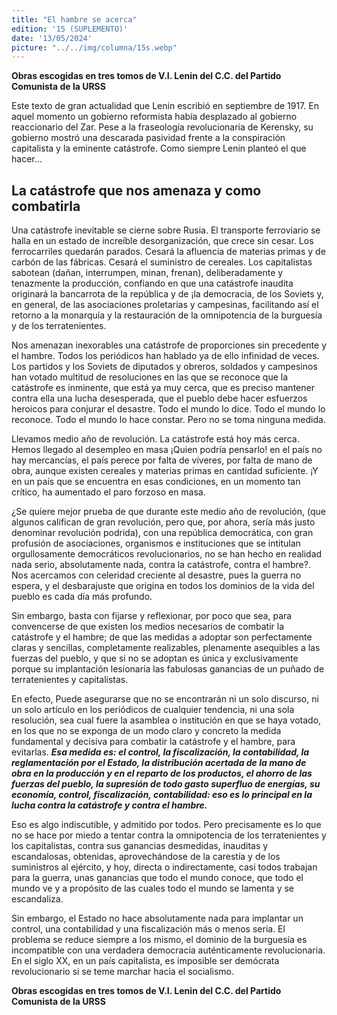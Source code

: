 ```yaml
---
title: "El hambre se acerca"
edition: '15 (SUPLEMENTO)'
date: '13/05/2024'
picture: "../../img/columna/15s.webp"
---
```

**Obras escogidas en tres tomos de V.I. Lenin del C.C. del Partido Comunista de la URSS**

Este texto de gran actualidad que Lenin escribió en septiembre de 1917. En aquel momento un gobierno reformista había desplazado al gobierno reaccionario del Zar. Pese a la fraseología revolucionaria de Kerensky, su gobierno mostró una descarada pasividad frente a la conspiración capitalista y la eminente catástrofe. Como siempre Lenin planteó el que hacer…

## La catástrofe que nos amenaza y como combatirla

Una catástrofe inevitable se cierne sobre Rusia. El transporte ferroviario se halla en un estado de increíble desorganización, que crece sin cesar. Los ferrocarriles quedarán parados. Cesará la afluencia de materias primas y de carbón de las fábricas. Cesará el suministro de cereales. Los capitalistas sabotean (dañan, interrumpen, minan, frenan), deliberadamente y tenazmente la producción, confiando en que una catástrofe inaudita originará la bancarrota de la república y de ¡la democracia, de los Soviets y, en general, de las asociaciones proletarias y campesinas, facilitando así el retorno a la monarquía y la restauración de la omnipotencia de la burguesía y de los terratenientes.

Nos amenazan inexorables una catástrofe de proporciones sin precedente y el hambre. Todos los periódicos han hablado ya de ello infinidad de veces. Los partidos y los Soviets de diputados y obreros, soldados y campesinos han votado multitud de resoluciones en las que se reconoce que la catástrofe es inminente, que está ya muy cerca, que es preciso mantener contra ella una lucha desesperada, que el pueblo debe hacer esfuerzos heroicos para conjurar el desastre. Todo el mundo lo dice. Todo el mundo lo reconoce. Todo el mundo lo hace constar. Pero no se toma ninguna medida.

Llevamos medio año de revolución. La catástrofe está hoy más cerca. Hemos llegado al desempleo en masa ¡Quien podría pensarlo! en el país no hay mercancías, el país perece por falta de víveres, por falta de mano de obra, aunque existen cereales y materias primas en cantidad suficiente. ¡Y en un país que se encuentra en esas condiciones, en un momento tan crítico, ha aumentado el paro forzoso en masa.

¿Se quiere mejor prueba de que durante este medio año de revolución, (que algunos califican de gran revolución, pero que,  por ahora, sería más justo denominar revolución podrida), con una república   democrática, con gran profusión de asociaciones, organismos e instituciones que se intitulan orgullosamente democráticos revolucionarios, no se han hecho en realidad  nada serio, absolutamente nada, contra la catástrofe, contra el hambre?. Nos acercamos con celeridad creciente al desastre, pues la guerra no espera, y el desbarajuste que origina en todos los dominios de la vida del pueblo es cada día más profundo.

Sin embargo, basta con fijarse y reflexionar, por poco que sea, para convencerse de que existen los medios necesarios de combatir la catástrofe y el hambre; de que las medidas a adoptar son perfectamente claras y sencillas, completamente realizables, plenamente asequibles a las fuerzas del pueblo, y que si no se adoptan es única y exclusivamente porque su implantación lesionaría las fabulosas ganancias de un puñado de terratenientes y capitalistas.

En efecto, Puede asegurarse que no se encontrarán ni un solo discurso, ni un solo artículo en los periódicos de cualquier tendencia, ni una sola resolución, sea cual fuere la asamblea o institución en que se haya votado, en los que no se exponga de un modo claro y concreto la medida fundamental y decisiva para combatir la catástrofe y el hambre, para evitarlas. _**Esa medida es:  el control, la fiscalización, la contabilidad, la reglamentación por el Estado, la distribución acertada de la mano de obra en la producción y en el reparto de los productos, el ahorro de las fuerzas del pueblo, la supresión de todo gasto superfluo de energías, su economía, control, fiscalización, contabilidad: eso es lo principal en la lucha contra la catástrofe y contra el hambre.**_

Eso es algo indiscutible, y admitido por todos. Pero precisamente es lo que no se hace por miedo a tentar contra la omnipotencia de los terratenientes y los capitalistas, contra sus ganancias desmedidas, inauditas y escandalosas, obtenidas, aprovechándose de la carestía y de los suministros al ejército, y hoy, directa o indirectamente, casi todos trabajan para la guerra, unas ganancias que todo el mundo conoce, que todo el mundo ve y a propósito de las cuales todo el mundo se lamenta y se escandaliza.

Sin embargo, el Estado no hace absolutamente nada para implantar un control, una contabilidad y una fiscalización más o menos seria. El problema se reduce siempre a los mismo, el dominio de la burguesía es incompatible con una verdadera democracia auténticamente revolucionaria. En el siglo XX, en un país capitalista, es imposible ser demócrata revolucionario si se teme marchar hacia el socialismo.

**Obras escogidas en tres tomos de V.I. Lenin del C.C. del Partido Comunista de la URSS**
